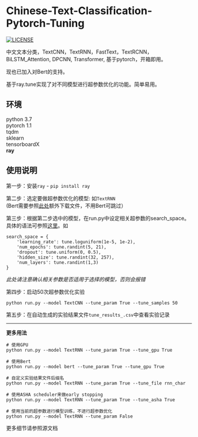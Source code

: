# Chinese-Text-Classification-Pytorch-Tuning
[![LICENSE](https://img.shields.io/badge/license-Anti%20996-blue.svg)](https://github.com/996icu/996.ICU/blob/master/LICENSE)

中文文本分类，TextCNN，TextRNN，FastText，TextRCNN，BiLSTM_Attention, DPCNN, Transformer, 基于pytorch，开箱即用。

现也已加入对Bert的支持。

基于ray.tune实现了对不同模型进行超参数优化的功能。简单易用。

## 环境
python 3.7  
pytorch 1.1  
tqdm  
sklearn  
tensorboardX  
**ray**

## 使用说明
第一步：安装`ray` - `pip install ray`  

第二步：选定要做超参数优化的模型: 如`TextRNN`  
(Bert需要参照[此处](https://github.com/linzzzzzz/Chinese-Text-Classification-Pytorch-Tuning/tree/master/bert_pretrain)额外下载文件，不用Bert可跳过）


第三步：根据第二步选中的模型，在run.py中设定相关超参数的search_space。具体的语法可参照[这里](https://docs.ray.io/en/latest/tune/api_docs/search_space.html)。如
```
search_space = {
    'learning_rate': tune.loguniform(1e-5, 1e-2),
    'num_epochs': tune.randint(5, 21),
    'dropout': tune.uniform(0, 0.5),
    'hidden_size': tune.randint(32, 257),
    'num_layers': tune.randint(1,3)
}
```
*此处请注意确认相关参数是否适用于选择的模型，否则会报错*

第四步：启动50次超参数优化实验
```
python run.py --model TextCNN --tune_param True --tune_samples 50 
```
第五步：在自动生成的实验结果文件`tune_results_.csv`中查看实验记录

---

**更多用法**
```
# 使用GPU
python run.py --model TextRNN --tune_param True --tune_gpu True

# 使用Bert
python run.py --model bert --tune_param True --tune_gpu True

# 自定义实验结果文件后缀名
python run.py --model TextRNN --tune_param True --tune_file rnn_char

# 使用ASHA scheduler来做early stopping
python run.py --model TextRNN --tune_param True --tune_asha True

# 使用当前的超参数进行模型训练，不进行超参数优化
python run.py --model TextRNN --tune_param False
```


更多细节请参照源文档
